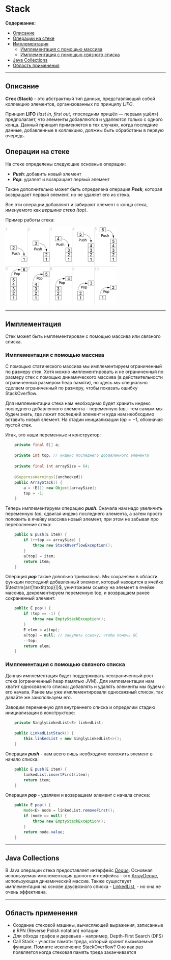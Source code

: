 # Stack

**Содержание:**
- [Описание](#описание)
- [Операции на стеке](#операции-на-стеке)
- [Имплементация](#имплементация)
    - [Имплементация с помощью массива](#имплементация-с-помощью-массива)
    - [Имплементация с помощью связного списка](#имплементация-с-помощью-связного-списка)
- [Java Collections](#java-collections)
- [Область применения](#область-применения)

---

## Описание

**Стек (Stack)** - это абстрактный тип данных, представляющий собой коллекцию элементов, организованных по принципу *LIFO*.

Принцип **LIFO** (*last in, first out*, «последним пришёл — первым ушёл») предполагает, что элементы добавляются и удаляются только с одного конца. Данный принцип применяется в тех случаях, когда последние данные, добавленные в коллекцию, должны быть обработаны в первую очередь.

## Операции на стеке

На стеке определены следующие основные операции:

- ***Push***: добавить новый элемент
- ***Pop***: удаляет и возвращает первый элемент

Также дополнительно может быть определена операция ***Peek***, которая возвращает первый элемент, но не удаляет его из стека.

Все эти операции добавляют и забирают элемент с конца стека, именуемого как *вершина стека (top)*.

Пример работы стека:

![LIFO Stack](../../assets/lifo_stack.png)

---

## Имплементация

Стек может быть имплементирован с помощью массива или связного списка.

### Имплементация с помощью массива

С помощью статического массива мы имплементируем ограниченный по размеру стек. Хотя можно имплементировать и не ограниченный по размеру стек с помощью динамического массива (в действительности ограниченный размером heap памяти), но здесь мы специально сделаем ограниченный по размеру, чтобы показать ошибку StackOverflow.

Для имплементации стека нам необходимо будет хранить индекс последнего добавленного элемента - переменную $\textit{top}$,- тем самым мы будем знать, где лежит последний элемент и куда нам необходимо вставить новый элемент. На стадии инициализации $\textit{top}=-1$, обозначая пустой стек.

Итак, это наши переменные и конструктор:

```java
    private final E[] a;

    private int top; // индекс последнего добавленного элемента

    private final int arraySize = 64;

    @SuppressWarnings({unchecked})
    public ArrayStack() {
        a = (E[]) new Object[arraySize];
        top = -1;
    }
```

Теперь имплементируем операцию ***push***. Сначала нам надо увеличить переменную $\textit{top}$, сдвигая индекс последнего элемента, а затем просто положить в ячейку массива новый элемент, при этом не забывая про переполнение стека:

```java
    public E push(E item) {
        if (++top == arraySize) {
            throw new StackOverflowException();
        }
        a[top] = item;
        return item;
    }
```

Операция ***pop*** также довольно тривиальна. Мы сохраняем в области функции последний добавленный элемент, который находится в ячейке $\textrm{arr[\textit{top}]}$, уничтожаем ссылку на элемент в ячейке массива, декрементируем переменную top, и возвращаем ранее сохраненный элемент:

```java
    public E pop() {
        if (top == -1) {
            throw new EmptyStackException();
        }
        E elem = a[top];
        a[top] = null; // занулить ссылку, чтобы помочь GC
        --top;
        return elem;
    }
```

### Имплементация с помощью связного списка

Данная имплементация будет поддерживать неограниченный рост стека (ограниченный heap памятью JVM). Для имплементации нам хватит односвязного списка: добавлять и удалять элементы мы будем с его начала. Ранее мы уже имплементировали односвязный список, так давайте же заиспользуем его.

Заводим переменную для внутреннего списка и определим стадию инициализации в конструкторе:

```java
    private SinglyLinkedList<E> linkedList;

    public LinkedListStack() {
        this.linkedList = new SinglyLinkedList<>();
    }
```

Операция ***push*** - нам всего лишь необходимо положить элемент в начало списка:

```java
    public E push(E item) {
        linkedList.insertFirst(item);
        return item;
    }
```

Операция ***pop*** - удаляем и возвращаем элемент с начала списка:

```java
    public E pop() {
        Node<E> node = linkedList.removeFirst();
        if (node == null) {
            throw new EmptyStackException();
        }
        return node.value;
    }
```

---

## Java Collections

В Java операции стека предоставляет интерфейс *[Deque](https://docs.oracle.com/en/java/javase/17/docs/api/java.base/java/util/Deque.html)*.
Основная используемая имплементация данного интерфейса - это [ArrayDeque](https://docs.oracle.com/en/java/javase/17/docs/api/java.base/java/util/ArrayDeque.html), использующая динамический массив. Также существует имплементация на основе двусвязного списка - [LinkedList](https://docs.oracle.com/en/java/javase/17/docs/api/java.base/java/util/LinkedList.html), - но она не очень эффективна.

---

## Область применения

- Создание стековой машины, вычисляющей выражения, записанные в RPN (Reverse Polish notation) нотации
- Для обхода графов и деревьев - например, Depth-First Search (DFS)
- Call Stack - участок памяти треда, который хранит вызываемые функции. Помните исключение StackOverflow? Оно как раз появляется когда стековая память треда заканчивается
